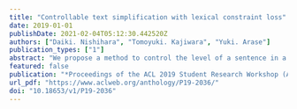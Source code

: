 ```yaml
---
title: "Controllable text simplification with lexical constraint loss"
date: 2019-01-01
publishDate: 2021-02-04T05:12:30.442520Z
authors: ["Daiki. Nishihara", "Tomoyuki. Kajiwara", "Yuki. Arase"]
publication_types: ["1"]
abstract: "We propose a method to control the level of a sentence in a text simplification task. Text simplification is a monolingual translation task translating a complex sentence into a simpler and easier to understand the alternative. In this study, we use the grade level of the US education system as the level of the sentence. Our text simplification method succeeds in translating an input into a specific grade level by considering levels of both sentences and words. Sentence level is considered by adding the target grade level as input. By contrast, the word level is considered by adding weights to the training loss based on words that frequently appear in sentences of the desired grade level. Although existing models that consider only the sentence level may control the syntactic complexity, they tend to generate words beyond the target level. Our approach can control both the lexical and syntactic complexity and achieve an aggressive rewriting. Experiment results indicate that the proposed method improves the metrics of both BLEU and SARI."
featured: false
publication: "*Proceedings of the ACL 2019 Student Research Workshop (ACL 2019 SRW)*"
url_pdf: "https://www.aclweb.org/anthology/P19-2036/"
doi: "10.18653/v1/P19-2036"
---
```


